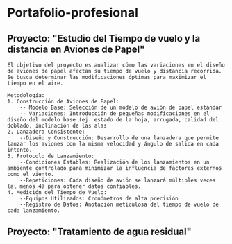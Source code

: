 # Portafolio-profesional
## Proyecto: "Estudio del Tiempo de vuelo y la distancia en Aviones de Papel"

    El objetivo del proyecto es analizar cómo las variaciones en el diseño de aviones de papel afectan su tiempo de vuelo y distancia recorrida. Se busca determinar las modificaciones óptimas para maximizar el tiempo en el aire.  
     
    Metodología:
    1. Construcción de Aviones de Papel:
        -- Modelo Base: Selección de un modelo de avión de papel estándar
        -- Variaciones: Introducción de pequeñas modificaciones en el diseño del modelo base (ej. estado de la hoja, arrugada, calidad del doblado, inclinación de las alas
    2. Lanzadera Consistente:
        --Diseño y Construcción: Desarrollo de una lanzadera que permite lanzar los aviones con la misma velocidad y ángulo de salida en cada intento.
    3. Protocolo de Lanzamiento:
        --Condiciones Estables: Realización de los lanzamientos en un ambiente controlado para minimizar la influencia de factores externos como el viento.
        --Repeticiones: Cada diseño de avión se lanzará múltiples veces (al menos 4) para obtener datos confiables.
    4. Medición del Tiempo de Vuelo:
        --Equipos Utilizados: Cronómetros de alta precisión
        --Registro de Datos: Anotación meticulosa del tiempo de vuelo de cada lanzamiento.

## Proyecto: "Tratamiento de agua residual"